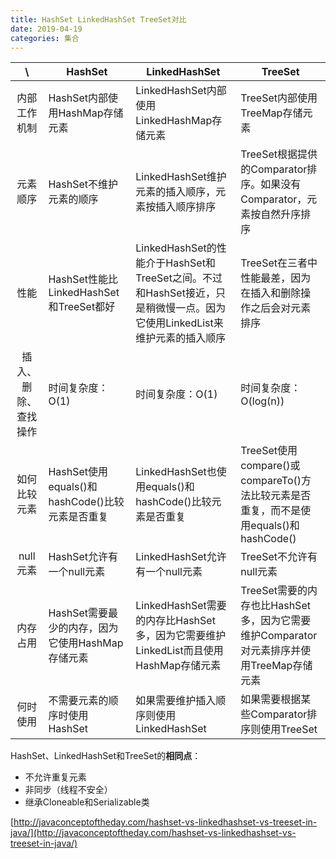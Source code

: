 ```yaml
---
title: HashSet LinkedHashSet TreeSet对比
date: 2019-04-19
categories: 集合
---
```


| \ |HashSet|LinkedHashSet|TreeSet|
|:--:|--|--|--|
|内部工作机制|HashSet内部使用HashMap存储元素|LinkedHashSet内部使用LinkedHashMap存储元素|TreeSet内部使用TreeMap存储元素|
|元素顺序|HashSet不维护元素的顺序|LinkedHashSet维护元素的插入顺序，元素按插入顺序排序|TreeSet根据提供的Comparator排序。如果没有Comparator，元素按自然升序排序|
|性能|HashSet性能比LinkedHashSet和TreeSet都好|LinkedHashSet的性能介于HashSet和TreeSet之间。不过和HashSet接近，只是稍微慢一点。因为它使用LinkedList来维护元素的插入顺序|TreeSet在三者中性能最差，因为在插入和删除操作之后会对元素排序|
|插入、删除、查找操作|时间复杂度：O(1)|时间复杂度：O(1)|时间复杂度：O(log(n))|
|如何比较元素|HashSet使用equals()和hashCode()比较元素是否重复|LinkedHashSet也使用equals()和hashCode()比较元素是否重复|TreeSet使用compare()或compareTo()方法比较元素是否重复，而不是使用equals()和hashCode()|
|null元素|HashSet允许有一个null元素|LinkedHashSet允许有一个null元素|TreeSet不允许有null元素|
|内存占用|HashSet需要最少的内存，因为它使用HashMap存储元素|LinkedHashSet需要的内存比HashSet多，因为它需要维护LinkedList而且使用HashMap存储元素|TreeSet需要的内存也比HashSet多，因为它需要维护Comparator对元素排序并使用TreeMap存储元素|
|何时使用|不需要元素的顺序时使用HashSet|如果需要维护插入顺序则使用LinkedHashSet|如果需要根据某些Comparator排序则使用TreeSet|

HashSet、LinkedHashSet和TreeSet的**相同点**：

+ 不允许重复元素
+ 非同步（线程不安全）
+ 继承Cloneable和Serializable类

[http://javaconceptoftheday.com/hashset-vs-linkedhashset-vs-treeset-in-java/](http://javaconceptoftheday.com/hashset-vs-linkedhashset-vs-treeset-in-java/)
